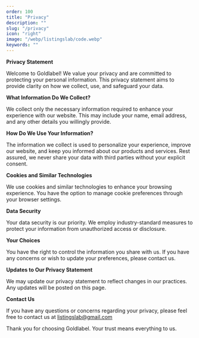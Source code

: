 ```yaml
---
order: 100
title: "Privacy"
description: ""
slug: "/privacy"
icon: "right"
image: "/webp/listingslab/code.webp"
keywords: ""
---
```

**Privacy Statement**

Welcome to Goldlabel! We value your privacy and are committed to protecting your personal information. This privacy statement aims to provide clarity on how we collect, use, and safeguard your data.

**What Information Do We Collect?**

We collect only the necessary information required to enhance your experience with our website. This may include your name, email address, and any other details you willingly provide.

**How Do We Use Your Information?**

The information we collect is used to personalize your experience, improve our website, and keep you informed about our products and services. Rest assured, we never share your data with third parties without your explicit consent.

**Cookies and Similar Technologies**

We use cookies and similar technologies to enhance your browsing experience. You have the option to manage cookie preferences through your browser settings.

**Data Security**

Your data security is our priority. We employ industry-standard measures to protect your information from unauthorized access or disclosure.

**Your Choices**

You have the right to control the information you share with us. If you have any concerns or wish to update your preferences, please contact us.

**Updates to Our Privacy Statement**

We may update our privacy statement to reflect changes in our practices. Any updates will be posted on this page.

**Contact Us**

If you have any questions or concerns regarding your privacy, please feel free to contact us at listingslab@gmail.com

Thank you for choosing Goldlabel. Your trust means everything to us.
